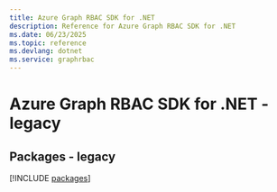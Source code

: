 ```yaml
---
title: Azure Graph RBAC SDK for .NET
description: Reference for Azure Graph RBAC SDK for .NET
ms.date: 06/23/2025
ms.topic: reference
ms.devlang: dotnet
ms.service: graphrbac
---
```

# Azure Graph RBAC SDK for .NET - legacy
## Packages - legacy
[!INCLUDE [packages](graph-rbac-index.md)]
